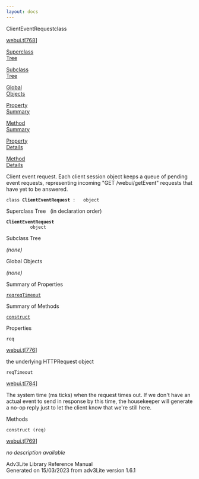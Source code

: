 ```yaml
---
layout: docs
---
```

<span class="title">ClientEventRequest</span><span class="type">class</span>

[webui.t](../file/webui.t.html)\[[768](../source/webui.t.html#768)\]

[Superclass  
Tree](#_SuperClassTree_)

[Subclass  
Tree](#_SubClassTree_)

[Global  
Objects](#_ObjectSummary_)

[Property  
Summary](#_PropSummary_)

[Method  
Summary](#_MethodSummary_)

[Property  
Details](#_Properties_)

[Method  
Details](#_Methods_)



Client event request. Each client session object keeps a queue of
pending event requests, representing incoming "GET /webui/getEvent"
requests that have yet to be answered.

`class `**`ClientEventRequest`**` :   object`



<span id="_SuperClassTree_"></span>



<span class="hdln">Superclass Tree</span>   (in declaration order)



**`ClientEventRequest`**  
`         object`  
<span id="_SubClassTree_"></span>



<span class="hdln">Subclass Tree</span>  



*(none)* <span id="_ObjectSummary_"></span>



<span class="hdln">Global Objects</span>  



*(none)* <span id="_PropSummary_"></span>



<span class="hdln">Summary of Properties</span>  



[`req`](#req)[`reqTimeout`](#reqTimeout)

<span id="_MethodSummary_"></span>



<span class="hdln">Summary of Methods</span>  



[`construct`](#construct)

<span id="_Properties_"></span>



<span class="hdln">Properties</span>  



<span id="req"></span>

`req`

[webui.t](../file/webui.t.html)\[[776](../source/webui.t.html#776)\]



the underlying HTTPRequest object



<span id="reqTimeout"></span>

`reqTimeout`

[webui.t](../file/webui.t.html)\[[784](../source/webui.t.html#784)\]



The system time (ms ticks) when the request times out. If we don't have
an actual event to send in response by this time, the housekeeper will
generate a no-op reply just to let the client know that we're still
here.



<span id="_Methods_"></span>



<span class="hdln">Methods</span>  



<span id="construct"></span>

`construct (req)`

[webui.t](../file/webui.t.html)\[[769](../source/webui.t.html#769)\]



*no description available*





Adv3Lite Library Reference Manual  
Generated on 15/03/2023 from adv3Lite version 1.6.1


